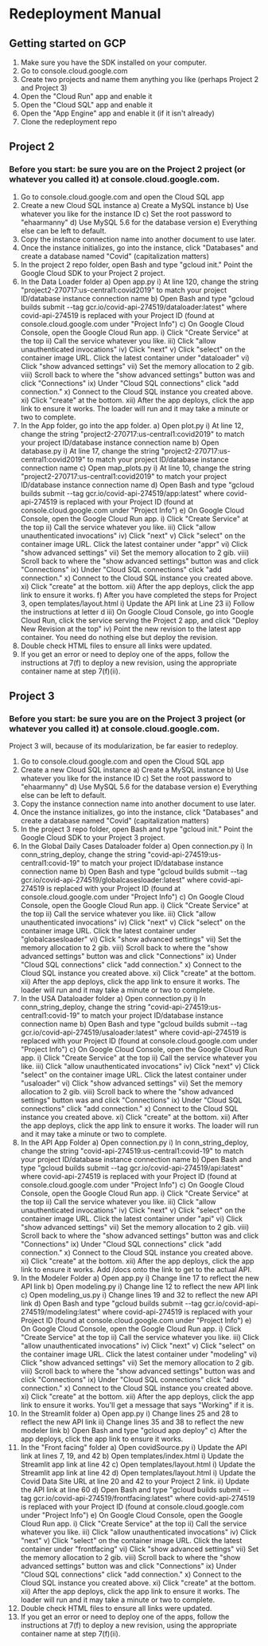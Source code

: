 # Redeployment Manual

## Getting started on GCP

1) Make sure you have the SDK installed on your computer.
2) Go to console.cloud.google.com
3) Create two projects and name them anything you like (perhaps Project 2 and Project 3)
4) Open the "Cloud Run" app and enable it
5) Open the "Cloud SQL" app and enable it
6) Open the "App Engine" app and enable it (if it isn't already)
6) Clone the redeployment repo

## Project 2
### Before you start: be sure you are on the Project 2 project (or whatever you called it) at console.cloud.google.com.

1) Go to console.cloud.google.com and open the Cloud SQL app
2) Create a new Cloud SQL instance
    a) Create a MySQL instance
    b) Use whatever you like for the instance ID
    c) Set the root password to "ehaarmanny"
    d) Use MySQL 5.6 for the database version
    e) Everything else can be left to default.
3) Copy the instance connection name into another document to use later.
4) Once the instance initializes, go into the instance, click "Databases" and create a database named "Covid" (capitalization matters)
5) In the project 2 repo folder, open Bash and type "gcloud init." Point the Google Cloud SDK to your Project 2 project.
5) In the Data Loader folder
    a) Open app.py
        i) At line 120, change the string "project2-270717:us-central1:covid2019" to match your project ID/database instance connection name
    b) Open Bash and type "gcloud builds submit --tag gcr.io/covid-api-274519/dataloader:latest" where covid-api-274519 is replaced with your Project ID (found at console.cloud.google.com under "Project Info")
    c) On Google Cloud Console, open the Google Cloud Run app. 
        i) Click "Create Service" at the top
        ii) Call the service whatever you like.
        iii) Click "allow unauthenticated invocations"
        iv) Click "next"
        v) Click "select" on the container image URL. Click the latest container under "dataloader"
        vi) Click "show advanced settings"
        vii) Set the memory allocation to 2 gib.
        viii) Scroll back to where the "show advanced settings" button was and click "Connections"
        ix) Under "Cloud SQL connections" click "add connection."
        x) Connect to the Cloud SQL instance you created above.
        xi) Click "create" at the bottom.
        xii) After the app deploys, click the app link to ensure it works. The loader will run and it may take a minute or two to complete.
6) In the App folder, go into the app folder.
    a) Open plot.py
        i) At line 12, change the string "project2-270717:us-central1:covid2019" to match your project ID/database instance connection name
    b) Open database.py
        i) At line 17, change the string "project2-270717:us-central1:covid2019" to match your project ID/database instance connection name
    c) Open map_plots.py
        i) At line 10, change the string "project2-270717:us-central1:covid2019" to match your project ID/database instance connection name
    d) Open Bash and type "gcloud builds submit --tag gcr.io/covid-api-274519/app:latest" where covid-api-274519 is replaced with your Project ID (found at console.cloud.google.com under "Project Info")
    e) On Google Cloud Console, open the Google Cloud Run app. 
        i) Click "Create Service" at the top
        ii) Call the service whatever you like.
        iii) Click "allow unauthenticated invocations"
        iv) Click "next"
        v) Click "select" on the container image URL. Click the latest container under "appr"
        vi) Click "show advanced settings"
        vii) Set the memory allocation to 2 gib.
        viii) Scroll back to where the "show advanced settings" button was and click "Connections"
        ix) Under "Cloud SQL connections" click "add connection."
        x) Connect to the Cloud SQL instance you created above.
        xi) Click "create" at the bottom.
        xii) After the app deploys, click the app link to ensure it works.
    f) After you have completed the steps for Project 3, open templates/layout.html
        i) Update the API link at Line 23
        ii) Follow the instructions at letter d
        iii) On Google Cloud Console, go into Google Cloud Run, click the service serving the Project 2 app, and click "Deploy New Revision at the top"
        iv) Point the new revision to the latest app container. You need do nothing else but deploy the revision.
7) Double check HTML files to ensure all links were updated.
8) If you get an error or need to deploy one of the apps, follow the instructions at 7(f) to deploy a new revision, using the appropriate container name at step 7(f)(ii).

## Project 3
### Before you start: be sure you are on the Project 3 project (or whatever you called it) at console.cloud.google.com.

Project 3 will, because of its modularization, be far easier to redeploy.

1) Go to console.cloud.google.com and open the Cloud SQL app
2) Create a new Cloud SQL instance
    a) Create a MySQL instance
    b) Use whatever you like for the instance ID
    c) Set the root password to "ehaarmanny"
    d) Use MySQL 5.6 for the database version
    e) Everything else can be left to default.
3) Copy the instance connection name into another document to use later.
4) Once the instance initializes, go into the instance, click "Databases" and create a database named "Covid" (capitalization matters)
5) In the project 3 repo folder, open Bash and type "gcloud init." Point the Google Cloud SDK to your Project 3 project.
5) In the Global Daily Cases Dataloader folder
    a) Open connection.py
        i) In conn_string_deploy, change the string "covid-api-274519:us-central1:covid-19" to match your project ID/database instance connection name
    b) Open Bash and type "gcloud builds submit --tag gcr.io/covid-api-274519/globalcasesloader:latest" where covid-api-274519 is replaced with your Project ID (found at console.cloud.google.com under "Project Info")
    c) On Google Cloud Console, open the Google Cloud Run app. 
        i) Click "Create Service" at the top
        ii) Call the service whatever you like.
        iii) Click "allow unauthenticated invocations"
        iv) Click "next"
        v) Click "select" on the container image URL. Click the latest container under "globalcasesloader"
        vi) Click "show advanced settings"
        vii) Set the memory allocation to 2 gib.
        viii) Scroll back to where the "show advanced settings" button was and click "Connections"
        ix) Under "Cloud SQL connections" click "add connection."
        x) Connect to the Cloud SQL instance you created above.
        xi) Click "create" at the bottom.
        xii) After the app deploys, click the app link to ensure it works. The loader will run and it may take a minute or two to complete.
6) In the USA Dataloader folder
    a) Open connection.py
        i) In conn_string_deploy, change the string "covid-api-274519:us-central1:covid-19" to match your project ID/database instance connection name
    b) Open Bash and type "gcloud builds submit --tag gcr.io/covid-api-274519/usaloader:latest" where covid-api-274519 is replaced with your Project ID (found at console.cloud.google.com under "Project Info")
    c) On Google Cloud Console, open the Google Cloud Run app. 
        i) Click "Create Service" at the top
        ii) Call the service whatever you like.
        iii) Click "allow unauthenticated invocations"
        iv) Click "next"
        v) Click "select" on the container image URL. Click the latest container under "usaloader"
        vi) Click "show advanced settings"
        vii) Set the memory allocation to 2 gib.
        viii) Scroll back to where the "show advanced settings" button was and click "Connections"
        ix) Under "Cloud SQL connections" click "add connection."
        x) Connect to the Cloud SQL instance you created above.
        xi) Click "create" at the bottom.
        xii) After the app deploys, click the app link to ensure it works. The loader will run and it may take a minute or two to complete.
7) In the API App Folder
    a) Open connection.py
        i) In conn_string_deploy, change the string "covid-api-274519:us-central1:covid-19" to match your project ID/database instance connection name
    b) Open Bash and type "gcloud builds submit --tag gcr.io/covid-api-274519/api:latest" where covid-api-274519 is replaced with your Project ID (found at console.cloud.google.com under "Project Info")
    c) On Google Cloud Console, open the Google Cloud Run app. 
        i) Click "Create Service" at the top
        ii) Call the service whatever you like.
        iii) Click "allow unauthenticated invocations"
        iv) Click "next"
        v) Click "select" on the container image URL. Click the latest container under "api"
        vi) Click "show advanced settings"
        vii) Set the memory allocation to 2 gib.
        viii) Scroll back to where the "show advanced settings" button was and click "Connections"
        ix) Under "Cloud SQL connections" click "add connection."
        x) Connect to the Cloud SQL instance you created above.
        xi) Click "create" at the bottom.
        xii) After the app deploys, click the app link to ensure it works. Add /docs onto the link to get to the actual API.
8) In the Modeler Folder
    a) Open app.py
        i) Change line 17 to reflect the new API link
    b) Open modeling.py
        i) Change line 12 to reflect the new API link
    c) Open modeling_us.py
        i) Change lines 19 and 32 to reflect the new API link
    d) Open Bash and type "gcloud builds submit --tag gcr.io/covid-api-274519/modeling:latest" where covid-api-274519 is replaced with your Project ID (found at console.cloud.google.com under "Project Info")
    e) On Google Cloud Console, open the Google Cloud Run app. 
        i) Click "Create Service" at the top
        ii) Call the service whatever you like.
        iii) Click "allow unauthenticated invocations"
        iv) Click "next"
        v) Click "select" on the container image URL. Click the latest container under "modeling"
        vi) Click "show advanced settings"
        vii) Set the memory allocation to 2 gib.
        viii) Scroll back to where the "show advanced settings" button was and click "Connections"
        ix) Under "Cloud SQL connections" click "add connection."
        x) Connect to the Cloud SQL instance you created above.
        xi) Click "create" at the bottom.
        xii) After the app deploys, click the app link to ensure it works. You'll get a message that says "Working" if it is.
9) In the Streamlit folder
    a) Open app.py
        i) Change lines 25 and 28 to reflect the new API link
        ii) Change lines 35 and 38 to reflect the new modeler link
    b) Open Bash and type "gcloud app deploy"
    c) After the app deploys, click the app link to ensure it works.
10) In the "Front facing" folder
    a) Open covidSource.py
        i) Update the API link at lines 7, 19, and 42
    b) Open templates/index.html
        i) Update the Streamlit app link at line 42
    c) Open templates/layout.html
        i) Update the Streamlit app link at line 42
    d) Open templates/layout.html
        i) Update the Covid Data Site URL at line 20 and 42 to your Project 2 link.
        ii) Update the API link at line 60
    d) Open Bash and type "gcloud builds submit --tag gcr.io/covid-api-274519/frontfacing:latest" where covid-api-274519 is replaced with your Project ID (found at console.cloud.google.com under "Project Info")
    e) On Google Cloud Console, open the Google Cloud Run app. 
        i) Click "Create Service" at the top
        ii) Call the service whatever you like.
        iii) Click "allow unauthenticated invocations"
        iv) Click "next"
        v) Click "select" on the container image URL. Click the latest container under "frontfacing"
        vi) Click "show advanced settings"
        vii) Set the memory allocation to 2 gib.
        viii) Scroll back to where the "show advanced settings" button was and click "Connections"
        ix) Under "Cloud SQL connections" click "add connection."
        x) Connect to the Cloud SQL instance you created above.
        xi) Click "create" at the bottom.
        xii) After the app deploys, click the app link to ensure it works. The loader will run and it may take a minute or two to complete.
11) Double check HTML files to ensure all links were updated.
12) If you get an error or need to deploy one of the apps, follow the instructions at 7(f) to deploy a new revision, using the appropriate container name at step 7(f)(ii).
